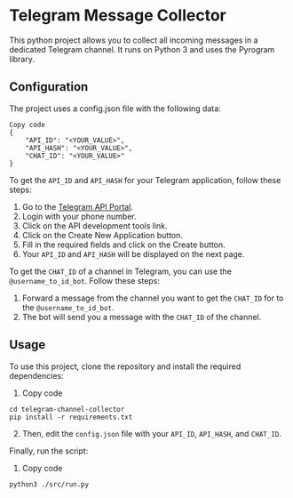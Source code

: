 # Telegram Message Collector
This python project allows you to collect all incoming messages in a dedicated Telegram channel. It runs on Python 3 and uses the Pyrogram library.

## Configuration
The project uses a config.json file with the following data:

```
Copy code
{
    "API_ID": "<YOUR_VALUE>",
    "API_HASH": "<YOUR_VALUE>",
    "CHAT_ID": "<YOUR_VALUE>"
}
```
To get the `API_ID` and `API_HASH` for your Telegram application, follow these steps:

1. Go to the [Telegram API Portal](https://my.telegram.org/auth).
2. Login with your phone number.
3. Click on the API development tools link.
4. Click on the Create New Application button.
5. Fill in the required fields and click on the Create button.
6. Your `API_ID` and `API_HASH` will be displayed on the next page.


To get the `CHAT_ID` of a channel in Telegram, you can use the `@username_to_id_bot`. Follow these steps:

1. Forward a message from the channel you want to get the `CHAT_ID` for to the `@username_to_id_bot`.
2. The bot will send you a message with the `CHAT_ID` of the channel.

## Usage

To use this project, clone the repository and install the required dependencies:

1. Copy code
``` git clone https://github.com/<your_username>/telegram-channel-collector.git
cd telegram-channel-collector
pip install -r requirements.txt 
```

2. Then, edit the `config.json` file with your `API_ID`, `API_HASH`, and `CHAT_ID`.

Finally, run the script:

1. Copy code
```
python3 ./src/run.py
```
